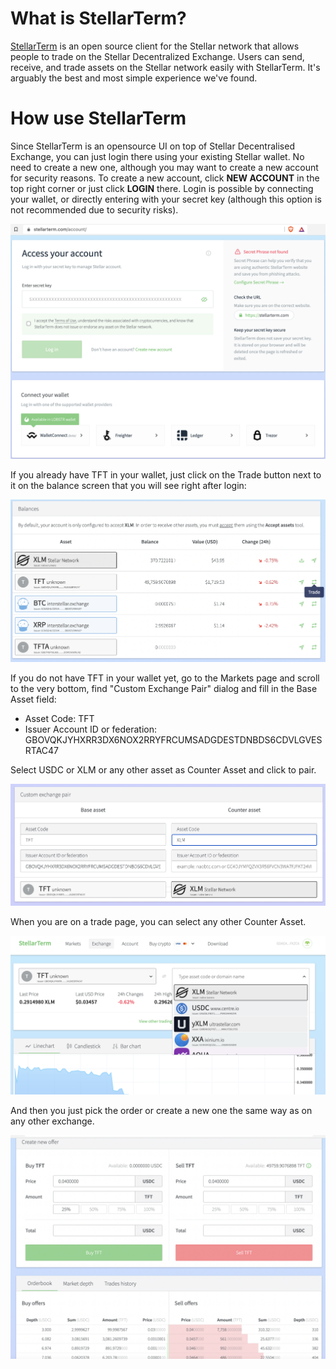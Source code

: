 
# What is StellarTerm?

[StellarTerm](https://stellarterm.com/) is an open source client for the Stellar network that allows people to trade on the Stellar Decentralized Exchange. Users can send, receive, and trade assets on the Stellar network easily with StellarTerm. It's arguably the best and most simple experience we've found.

# How use StellarTerm

Since StellarTerm is an opensource UI on top of Stellar Decentralised Exchange, you can just login there using your existing Stellar wallet. No need to create a new one, although you may want to create a new account for security reasons. To create a new account, click **NEW ACCOUNT** in the top right corner or just click **LOGIN** there. Login is possible by connecting your wallet, or directly entering with your secret key (although this option is not recommended due to security risks).

![wallets](img/stellarterm_wallets.png)

If you already have TFT in your wallet, just click on the Trade button next to it on the balance screen that you will see right after login:

![balances](img/stellarterm_balance_trade.png)

If you do not have TFT in your wallet yet, go to the Markets page and scroll to the very bottom, find "Custom Exchange Pair" dialog and fill in the Base Asset field: 

- Asset Code: TFT
- Issuer Account ID or federation: GBOVQKJYHXRR3DX6NOX2RRYFRCUMSADGDESTDNBDS6CDVLGVESRTAC47

Select USDC or XLM or any other asset as Counter Asset and click to pair.

![custompair](img/stellarterm_custompair.png)

When you are on a trade page, you can select any other Counter Asset.

![tradpair](img/stellarterm_tradepair.png)

And then you just pick the order or create a new one the same way as on any other exchange.

![tradebox](img/stellarterm_tradebox.png)
